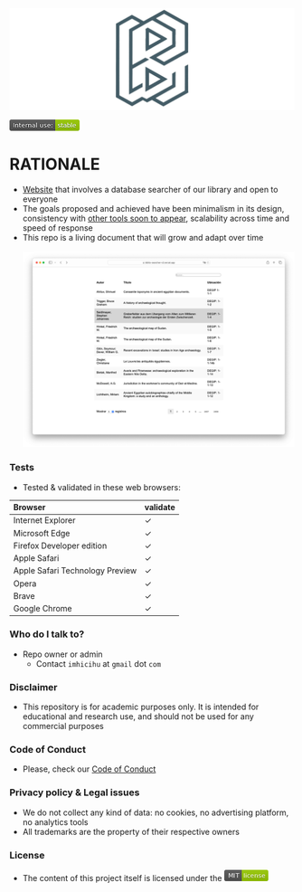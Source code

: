 <p align="center">
  <img src="images/repository-open-graph-template.png?raw=true" alt="Logotipo de Biblio-searcher"/>
</p>

![internaluse-green](images/internal_use_stable.png)

# RATIONALE

* [Website](https://biblio-searcher-v2.vercel.app/) that involves a database searcher of our library and open to everyone
* The goals proposed and achieved have been minimalism in its design, consistency with [other tools soon to appear](https://github.com/imhicihu/IMHICIHU-Biblioteca), scalability across time and speed of response
* This repo is a living document that will grow and adapt over time
<BR></BR>
![graphics.png](images/Screenshot_2025-05-21_at_12.57.03.png)

### Tests
* Tested & validated in these web browsers:

| Browser | validate |
|:--|:--|
| Internet Explorer | ✓ |
| Microsoft Edge | ✓ |
| Firefox Developer edition| ✓ |
| Apple Safari | ✓ |
| Apple Safari Technology Preview| ✓ |
| Opera | ✓ |
| Brave | ✓ |
| Google Chrome | ✓ |
   
### Who do I talk to?
* Repo owner or admin
    - Contact `imhicihu` at `gmail` dot `com`

### Disclaimer
* This repository is for academic purposes only. It is intended for educational and research use, and should not be used for any commercial purposes

### Code of Conduct
* Please, check our [Code of Conduct](code_of_conduct.md)

### Privacy policy & Legal issues
* We do not collect any kind of data: no cookies, no advertising platform, no analytics tools 
* All trademarks are the property of their respective owners

### License
* The content of this project itself is licensed under the ![MIT License](images/MIT-license-green.png)
